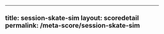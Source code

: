 ---
        
title: session-skate-sim
layout: scoredetail
permalink: /meta-score/session-skate-sim
---